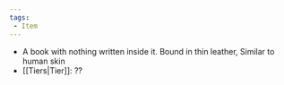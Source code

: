 ```yaml
---
tags:
 - Item
---
```


- A book with nothing written inside it. Bound in thin leather, Similar to human skin
- [[Tiers|Tier]]: ??
